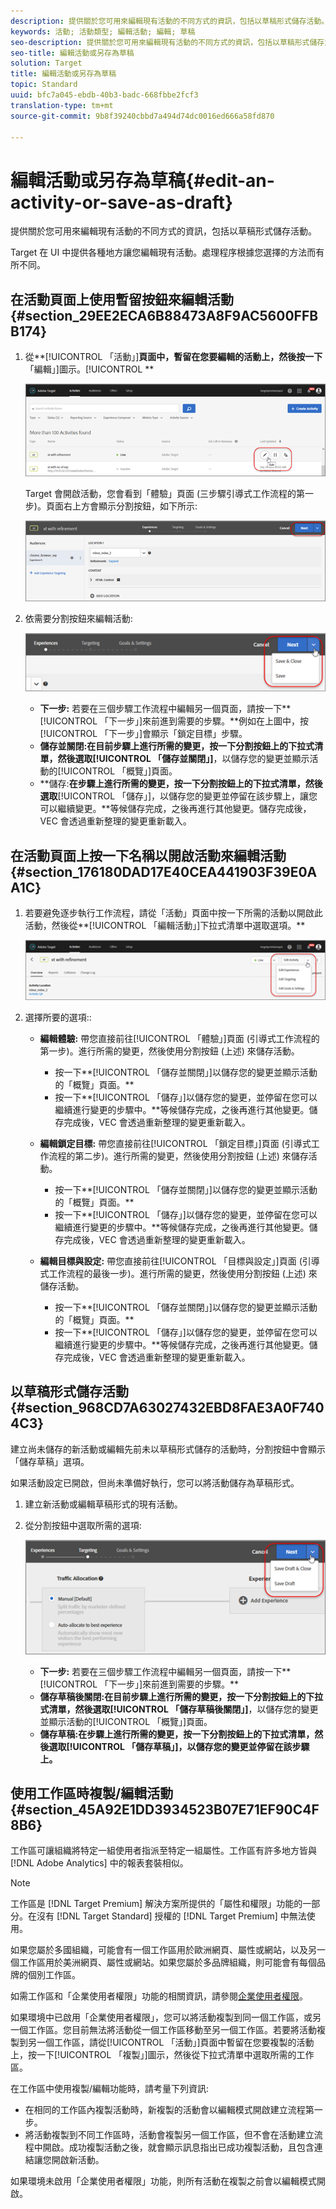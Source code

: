 ```yaml
---
description: 提供關於您可用來編輯現有活動的不同方式的資訊，包括以草稿形式儲存活動。
keywords: 活動; 活動類型; 編輯活動; 編輯; 草稿
seo-description: 提供關於您可用來編輯現有活動的不同方式的資訊，包括以草稿形式儲存活動。
seo-title: 編輯活動或另存為草稿
solution: Target
title: 編輯活動或另存為草稿
topic: Standard
uuid: bfc7a045-ebdb-40b3-badc-668fbbe2fcf3
translation-type: tm+mt
source-git-commit: 9b8f39240cbbd7a494d74dc0016ed666a58fd870

---
```



# 編輯活動或另存為草稿{#edit-an-activity-or-save-as-draft}

提供關於您可用來編輯現有活動的不同方式的資訊，包括以草稿形式儲存活動。

Target 在 UI 中提供各種地方讓您編輯現有活動。處理程序根據您選擇的方法而有所不同。

## 在活動頁面上使用暫留按鈕來編輯活動 {#section_29EE2ECA6B88473A8F9AC5600FFBB174}

1. 從**[!UICONTROL 「活動」]**頁面中，暫留在您要編輯的活動上，然後按一下**「編輯」]圖示。[!UICONTROL **

   ![](assets/hover_edit.png)

   Target 會開啟活動，您會看到「體驗」頁面 (三步驟引導式工作流程的第一步)。頁面右上方會顯示分割按鈕，如下所示:

   ![](assets/edit_split_button.png)

1. 依需要分割按鈕來編輯活動:

   ![](assets/edit_split_button_2.png)

   * **下一步:** 若要在三個步驟工作流程中編輯另一個頁面，請按一下**[!UICONTROL 「下一步」]來前進到需要的步驟。**例如在上圖中，按[!UICONTROL 「下一步」]會顯示「鎖定目標」步驟。
   * **儲存並關閉:**在目前步驟上進行所需的變更，按一下分割按鈕上的下拉式清單，然後選取**[!UICONTROL 「儲存並關閉」]**，以儲存您的變更並顯示活動的[!UICONTROL 「概覽」]頁面。
   * **儲存:**在步驟上進行所需的變更，按一下分割按鈕上的下拉式清單，然後選取**[!UICONTROL 「儲存」]，以儲存您的變更並停留在該步驟上，讓您可以繼續變更。**等候儲存完成，之後再進行其他變更。儲存完成後，VEC 會透過重新整理的變更重新載入。

## 在活動頁面上按一下名稱以開啟活動來編輯活動 {#section_176180DAD17E40CEA441903F39E0AA1C}

1. 若要避免逐步執行工作流程，請從「活動」頁面中按一下所需的活動以開啟此活動，然後從**[!UICONTROL 「編輯活動」]下拉式清單中選取選項。**

   ![](assets/edit_activity.png)

1. 選擇所要的選項::

   * **編輯體驗:** 帶您直接前往[!UICONTROL 「體驗」]頁面 (引導式工作流程的第一步)。進行所需的變更，然後使用分割按鈕 (上述) 來儲存活動。

      * 按一下**[!UICONTROL 「儲存並關閉」]以儲存您的變更並顯示活動的「概覽」頁面。**
      * 按一下**[!UICONTROL 「儲存」]以儲存您的變更，並停留在您可以繼續進行變更的步驟中。**等候儲存完成，之後再進行其他變更。儲存完成後，VEC 會透過重新整理的變更重新載入。
   * **編輯鎖定目標:** 帶您直接前往[!UICONTROL 「鎖定目標」]頁面 (引導式工作流程的第二步)。進行所需的變更，然後使用分割按鈕 (上述) 來儲存活動。

      * 按一下**[!UICONTROL 「儲存並關閉」]以儲存您的變更並顯示活動的「概覽」頁面。**
      * 按一下**[!UICONTROL 「儲存」]以儲存您的變更，並停留在您可以繼續進行變更的步驟中。**等候儲存完成，之後再進行其他變更。儲存完成後，VEC 會透過重新整理的變更重新載入。
   * **編輯目標與設定:** 帶您直接前往[!UICONTROL 「目標與設定」]頁面 (引導式工作流程的最後一步)。進行所需的變更，然後使用分割按鈕 (上述) 來儲存活動。

      * 按一下**[!UICONTROL 「儲存並關閉」]以儲存您的變更並顯示活動的「概覽」頁面。**
      * 按一下**[!UICONTROL 「儲存」]以儲存您的變更，並停留在您可以繼續進行變更的步驟中。**等候儲存完成，之後再進行其他變更。儲存完成後，VEC 會透過重新整理的變更重新載入。



## 以草稿形式儲存活動 {#section_968CD7A63027432EBD8FAE3A0F7404C3}

建立尚未儲存的新活動或編輯先前未以草稿形式儲存的活動時，分割按鈕中會顯示「儲存草稿」選項。

如果活動設定已開啟，但尚未準備好執行，您可以將活動儲存為草稿形式。

1. 建立新活動或編輯草稿形式的現有活動。
1. 從分割按鈕中選取所需的選項:

   ![](assets/save_draft.png)

   * **下一步:** 若要在三個步驟工作流程中編輯另一個頁面，請按一下**[!UICONTROL 「下一步」]來前進到需要的步驟。**
   * **儲存草稿後關閉:**在目前步驟上進行所需的變更，按一下分割按鈕上的下拉式清單，然後選取**[!UICONTROL 「儲存草稿後關閉」]**，以儲存您的變更並顯示活動的[!UICONTROL 「概覽」]頁面。
   * **儲存草稿:**在步驟上進行所需的變更，按一下分割按鈕上的下拉式清單，然後選取**[!UICONTROL 「儲存草稿」]，以儲存您的變更並停留在該步驟上。**

## 使用工作區時複製/編輯活動 {#section_45A92E1DD3934523B07E71EF90C4F8B6}

工作區可讓組織將特定一組使用者指派至特定一組屬性。工作區有許多地方皆與 [!DNL Adobe Analytics] 中的報表套裝相似。

>[!NOTE]
>
>工作區是 [!DNL Target Premium] 解決方案所提供的「屬性和權限」功能的一部分。在沒有 [!DNL Target Standard] 授權的 [!DNL Target Premium] 中無法使用。

如果您屬於多國組織，可能會有一個工作區用於歐洲網頁、屬性或網站，以及另一個工作區用於美洲網頁、屬性或網站。如果您屬於多品牌組織，則可能會有每個品牌的個別工作區。

如需工作區和「企業使用者權限」功能的相關資訊，請參閱[企業使用者權限](../administrating-target/c-user-management/property-channel/property-channel.md#concept_E396B16FA2024ADBA27BC056138F9838)。

如果環境中已啟用「企業使用者權限」，您可以將活動複製到同一個工作區，或另一個工作區。您目前無法將活動從一個工作區移動至另一個工作區。若要將活動複製到另一個工作區，請從[!UICONTROL 「活動」]頁面中暫留在您要複製的活動上，按一下[!UICONTROL 「複製」]圖示，然後從下拉式清單中選取所需的工作區。

在工作區中使用複製/編輯功能時，請考量下列資訊:

* 在相同的工作區內複製活動時，新複製的活動會以編輯模式開啟建立流程第一步。
* 將活動複製到不同工作區時，活動會複製另一個工作區，但不會在活動建立流程中開啟。成功複製活動之後，就會顯示訊息指出已成功複製活動，且包含連結讓您開啟新活動。

如果環境未啟用「企業使用者權限」功能，則所有活動在複製之前會以編輯模式開啟。

